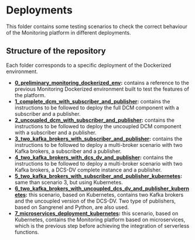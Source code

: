 # Deployments

This folder contains some testing scenarios to check the correct behaviour of the Monitoring platform in different deployments.

## Structure of the repository

Each folder corresponds to a specific deployment of the Dockerized environment.

* **[0_preliminary_monitoring_dockerized_env](0_preliminary_monitoring_dockerized_env):** contains a reference to the previous Monitoring Dockerized environment built to test the features of the platform.
* **[1_complete_dcm_with_subscriber_and_publisher](1_complete_dcm_with_subscriber_and_publisher):** contains the instructions to be followed to deploy the full DCM component with a subscriber and a publisher.
* **[2_uncoupled_dcm_with_subscriber_and_publisher](2_uncoupled_dcm_with_subscriber_and_publisher):** contains the instructions to be followed to deploy the uncoupled DCM component with a subscriber and a publisher.
* **[3_two_kafka_brokers_with_subscriber_and_publisher](3_two_kafka_brokers_with_subscriber_and_publisher):** contains the instructions to be followed to deploy a multi-broker scenario with two Kafka brokers, a subscriber and a publisher.
* **[4_two_kafka_brokers_with_dcs_dv_and_publisher](4_two_kafka_brokers_with_dcs_dv_and_publisher):** contains the instructions to be followed to deploy a multi-broker scenario with two Kafka brokers, a DCS-DV complete instance and a publisher.
* **[5_two_kafka_brokers_with_subscriber_and_publisher_kubernetes](5_two_kafka_brokers_with_subscriber_and_publisher_kubernetes):** same than scenario 3, but using Kubernetes.
* **[6_two_kafka_brokers_with_uncoupled_dcs_dv_and_publisher_kubernetes](6_two_kafka_brokers_with_uncoupled_dcs_dv_and_publisher_kubernetes):** this scenario, based on Kubernetes, contains two Kafka brokers and the uncoupled version of the DCS-DV. Two type of publishers, based on Sangrenel and Python, are also used.
* **[7_microservices_deployment_kubernetes](7_microservices_deployment_kubernetes):** this scenario, based on Kubernetes, contains the Monitoring platform based on microservices, which is the previous step before achieving the integration of serverless functions.
